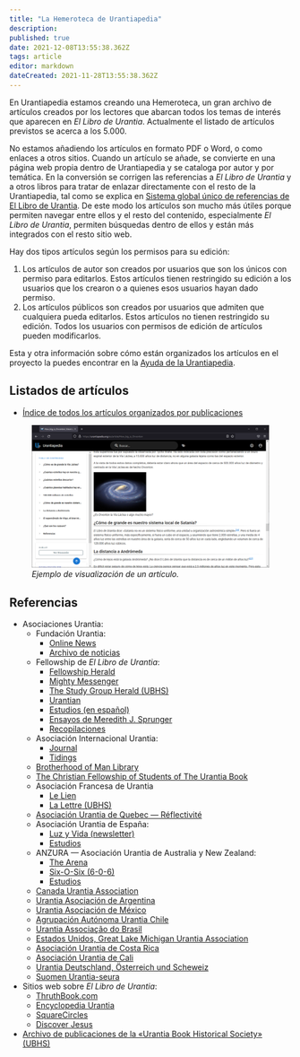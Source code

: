 ```yaml
---
title: "La Hemeroteca de Urantiapedia"
description: 
published: true
date: 2021-12-08T13:55:38.362Z
tags: article
editor: markdown
dateCreated: 2021-11-28T13:55:38.362Z
---
```


En Urantiapedia estamos creando una Hemeroteca, un gran archivo de artículos creados por los lectores que abarcan todos los temas de interés que aparecen en _El Libro de Urantia_. Actualmente el listado de artículos previstos se acerca a los 5.000.

No estamos añadiendo los artículos en formato PDF o Word, o como enlaces a otros sitios. Cuando un artículo se añade, se convierte en una página web propia dentro de Urantiapedia y se cataloga por autor y por temática. En la conversión se corrigen las referencias a _El Libro de Urantia_ y a otros libros para tratar de enlazar directamente con el resto de la Urantiapedia, tal como se explica en [Sistema global único de referencias de El Libro de Urantia](/es/help/links#sistema-global-único-de-referencias-de-el-libro-de-urantia). De este modo los artículos son mucho más útiles porque permiten navegar entre ellos y el resto del contenido, especialmente _El Libro de Urantia_, permiten búsquedas dentro de ellos y están más integrados con el resto sitio web.

Hay dos tipos artículos según los permisos para su edición:
1. Los artículos de autor son creados por usuarios que son los únicos con permiso para editarlos. Estos artículos tienen restringido su edición a los usuarios que los crearon o a quienes esos usuarios hayan dado permiso.
2. Los artículos públicos son creados por usuarios que admiten que cualquiera pueda editarlos. Estos artículos no tienen restringido su edición. Todos los usuarios con permisos de edición de artículos pueden modificarlos.

Esta y otra información sobre cómo están organizados los artículos en el proyecto la puedes encontrar en la [Ayuda de la Urantiapedia](/es/help/content).

## Listados de artículos

- [Índice de todos los artículos organizados por publicaciones](/es/index/articles)

<figure id="Sample_fig_1" class="image urantiapedia">
<img src="/image/help/sample_page_article.png">
<figcaption><em> Ejemplo de visualización de un artículo.</em></figcaption>
</figure>


## Referencias

- Asociaciones Urantia:
  - Fundación Urantia:
    - [Online News](https://www.urantia.org/news)
    - [Archivo de noticias](https://www.urantia.org/urantia-foundation/newsletter-pdf-archives)
  - Fellowship de _El Libro de Urantia_:
    - [Fellowship Herald](https://urantia-book.org/archive/newsletters/herald/)
    - [Mighty Messenger](https://archive.urantiabook.org/archive/newsletters)
    - [The Study Group Herald (UBHS)](https://ubhs.hosted-by-files.com/http/FrameDocTypesBY.html)
    - [Urantian](https://urantia-book.org/archive/newsletters/urantian_journal/)
    - [Estudios (en español)](https://urantiabook.org/Estudios_Espanol)
    - [Ensayos de Meredith J. Sprunger](https://urantiabook.org/Christianity-and-The-Urantia-Book-The-Meredith-J-Sprunger-Essays)
    - [Recopilaciones](https://urantiabook.org/Urantia-Book-Paper-Focused-Resources)
  - Asociación Internacional Urantia:
    - [Journal](https://urantia-association.org/journal-online/)
    - [Tidings](https://urantia-association.org/about-tidings-newsletter/)
  - [Brotherhood of Man Library](https://urantia-book.org/archive/newsletters/innerface/index.html)
  - [The Christian Fellowship of Students of The Urantia Book](https://urantia-book.org/index_spiritual_fellowship_journal.html)
  - Asociación Francesa de Urantia
    - [Le Lien](https://lien.urantia.fr/)
    - [La Lettre (UBHS)](https://ubhs.hosted-by-files.com/http/FrameDocTypesPE.html)
  - [Asociación Urantia de Quebec — Réflectivité](https://www.urantia-quebec.ca/publications/reflectivite)
  - Asociación Urantia de España:
    - [Luz y Vida (newsletter)](https://aue.urantia-association.org/luz-y-vida/)
    - [Estudios](https://aue.urantia-association.org/study/)
  - ANZURA — Asociación Urantia de Australia y New Zealand:
    - [The Arena](https://anzura.urantia-association.org/2022/01/01/about-arena-newsletter/)
    - [Six-O-Six (6-0-6)](https://anzura.urantia-association.org/2021/02/10/a-bit-of-history/)
    - [Estudios](https://anzura.urantia-association.org/topical-index-study-aids/)
  - [Canada Urantia Association](https://canada.urantia-association.org/urantia-related-writtings/)
  - [Urantia Asociación de Argentina](https://argentina.urantia-association.org/trabajos-secundarios/)
  - [Urantia Asociación de México](https://www.urantia-mexico.org.mx/index_archivos/Page1438.htm)
  - [Agrupación Autónoma Urantia Chile](http://www.urantiachile.org/?modulo=articulos)
  - [Urantia Associação do Brasil](https://urantia.com.br/arquivos/category/blog-artigos)
  - [Estados Unidos, Great Lake Michigan Urantia Association](https://glmua.urantia-association.org/library/)
  - [Asociación Urantia de Costa Rica](https://cr.urantia-association.org/publicaciones/)
  - [Asociación Urantia de Cali](https://uracali.urantia-association.org/)
  - [Urantia Deutschland, Österreich und Scheweiz](https://dach.urantia-association.org/blog/)
  - [Suomen Urantia-seura](https://finland.urantia-association.org/category/vastauksia-kysymyksiin/)
- Sitios web sobre _El Libro de Urantia_:
  - [ThruthBook.com](https://truthbook.com/)
  - [Encyclopedia Urantia](http://www.encyclopediaurantia.org/)
  - [SquareCircles](https://www.squarecircles.com/)
  - [Discover Jesus](https://discoverjesus.com/)
- [Archivo de publicaciones de la «Urantia Book Historical Society» (UBHS)](https://ubhs.hosted-by-files.com/http/DocTypesIndex.html)